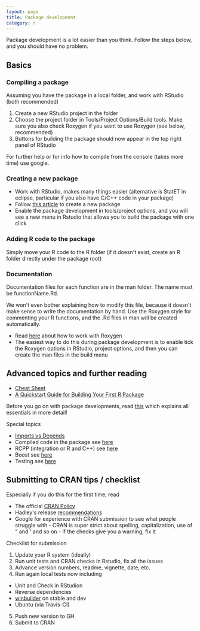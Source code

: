 ```yaml
---
layout: page
title: Package development
category: r
---
```


Package development is a lot easier than you think. Follow the steps below, and you should have no problem. 

## Basics

### Compiling a package

Assuming you have the package in a local folder, and work with RStudio (both recommended)

1. Create a new RStudio project in the folder
2. Choose the project folder in Tools/Project Options/Build tools. Make sure you also check Roxygen if you want to use Roxygen (see below, recommended)
3. Buttons for building the package should now appear in the top right panel of RStudio

For further help or for info how to compile from the console (takes more time) use google. 

### Creating a new package

* Work with RStudio, makes many things easier (alternative is StatET in eclipse, particular if you also have C/C++ code in your package)
* Follow [this article](http://hilaryparker.com/2014/04/29/writing-an-r-package-from-scratch/) to create a new package
* Enable the package development in tools/project options, and you will see a new menu in Rstudio that allows you to build the package with one click

### Adding R code to the package

Simply move your R code to the R folder (if it doesn't exist, create an R folder directly under the package root)

### Documentation

Documentation files for each function are in the man folder. The name must be functionName.Rd.

We won't even bother explaining how to modify this file, because it doesn't make sense to write the documentation by hand. Use the Roxygen style for commenting your R functions, and the .Rd files in man will be created automatically.

* Read [here](https://cran.r-project.org/web/packages/roxygen2/vignettes/rd.html) about how to work with Roxygen
* The easiest way to do this during package development is to enable tick the Roxygen options in RStudio, project options, and then you can create the man files in the build menu

## Advanced topics and further reading 

* [Cheat Sheet](https://www.rstudio.com/wp-content/uploads/2015/03/devtools-cheatsheet.pdf)
* [A Quickstart Guide for Building Your First R Package](https://methodsblog.wordpress.com/2015/11/30/building-your-first-r-package/)

Before you go on with package developments, read [this](http://r-pkgs.had.co.nz/) which explains all essentials in more detail!

Special topics

* [Imports vs Depends](http://stackoverflow.com/questions/8637993/better-explanation-of-when-to-use-imports-depends)
* Compiled code in the package see [here](http://r-pkgs.had.co.nz/src.html)
* RCPP (integration or R and C++) see [here](http://dirk.eddelbuettel.com/code/rcpp.html)
* Boost see [here](http://dirk.eddelbuettel.com/code/bh.html)
* Testing see [here](http://r-pkgs.had.co.nz/tests.html#test-workflow)

## Submitting to CRAN tips / checklist 

Especially if you do this for the first time, read

* The official [CRAN Policy](https://cran.r-project.org/web/packages/policies.html)
* Hadley's release [recommendations](http://r-pkgs.had.co.nz/release.html)
* Google for experience with CRAN submission to see what people struggle with - CRAN is super strict about spelling, capitalization, use of " and ' and so on - if the checks give you a warning, fix it

Checklist for submission 

1. Update your R system (ideally)
2. Run unit tests and CRAN checks in Rstudio, fix all the issues
3. Advance version numbers, readme, vignette, date, etc. 
4. Run again local tests now including 
  * Unit and Check in RStudion
  * Reverse dependencies
  * [winbuilder](https://win-builder.r-project.org/) on stable and dev
  * Ubuntu (via Travis-CI)
5. Push new version to GH
6. Submit to CRAN
